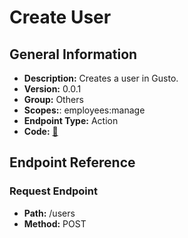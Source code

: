 # Create User

## General Information

- **Description:** Creates a user in Gusto.
- **Version:** 0.0.1
- **Group:** Others
- **Scopes:**: employees:manage
- **Endpoint Type:** Action
- **Code:** [🔗](https://github.com/NangoHQ/integration-templates/tree/main/integrations/gusto-demo/actions/create-user.ts)

## Endpoint Reference

### Request Endpoint

- **Path:** /users
- **Method:** POST
